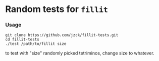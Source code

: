 # Random tests for `fillit`

### Usage

`git clone https://github.com/jzck/fillit-tests.git`  
`cd fillit-tests`  
`./test /path/to/fillit size`

to test with "size" randomly picked tetriminos, change size to whatever.
